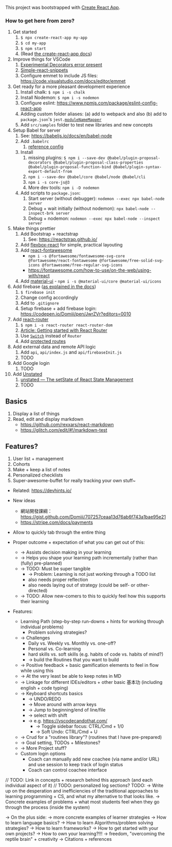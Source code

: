 This project was bootstrapped with [Create React App](https://github.com/facebook/create-react-app).


### How to get here from zero?

1. Get started
    1. `$ npx create-react-app my-app`
    1. `$ cd my-app`
    1. `$ npm start`
    1. (Read [the create-react-app docs](https://facebook.github.io/create-react-app/docs/))
1. Improve things for VSCode
   1. [Experimental Decorators error present](https://github.com/Microsoft/vscode/issues/28097)
   1. [Simple-react-snippets](https://marketplace.visualstudio.com/items?itemName=burkeholland.simple-react-snippets)
   1. Configure emmet to include JS files: https://code.visualstudio.com/docs/editor/emmet
1. Get ready for a more pleasant development experience
    1. Install chalk: `$ npm i -s chalk`
    1. Install Nodemon: `$ npm i -s nodemon`
    1. Configure eslint: https://www.npmjs.com/package/eslint-config-react-app
    1. Adding custom folder aliases: (a) add to webpack and also (b) add to `package.json`'s `jest.`[`moduleNameMapper`](https://alexjover.com/blog/enhance-jest-configuration-with-module-aliases/)
    1. Add `src/samples` folder to test new libraries and new concepts
1. Setup Babel for server
    1. See: https://babeljs.io/docs/en/babel-node
    1. Add `.babelrc`
        1. [reference config](https://github.com/Domiii/dbdi/blob/master/.babelrc)
    1. Install 
        1. missing plugins: `$ npm i --save-dev @babel/plugin-proposal-decorators @babel/plugin-proposal-class-properties @babel/plugin-proposal-function-bind @babel/plugin-syntax-export-default-from`
        1. `npm i --save-dev @babel/core @babel/node @babel/cli`
        1. `npm i -s core-js@3`
        1. More dev tools: `npm i -D nodemon`
    1. Add scripts to `package.json`:
        1. Start server (without debugger): `nodemon --exec npx babel-node server`
        1. Debug + wait initially (without nodemon): `npx babel-node --inspect-brk server`
        1. Debug + nodemon: `nodemon --exec npx babel-node --inspect server`
1. Make things prettier
    1. Add Bootstrap + reactstrap
         1. See: https://reactstrap.github.io/
    1. Add [flexbox-react](https://www.npmjs.com/package/flexbox-react) for simple, practical layouting
    1. Add [react-fontawesome](https://github.com/FortAwesome/react-fontawesome)
        * `npm i -s @fortawesome/fontawesome-svg-core @fortawesome/react-fontawesome @fortawesome/free-solid-svg-icons @fortawesome/free-regular-svg-icons`
        * https://fontawesome.com/how-to-use/on-the-web/using-with/react
    1. Add [material-ui](https://material-ui.com/) - `npm i -s @material-ui/core @material-ui/icons`
1. Add firebase ([as explained in the docs](https://facebook.github.io/create-react-app/docs/deployment#firebase-https-firebasegooglecom))
    1. `$ firebase init`
    1. Change config accordingly
    1. Add to `.gitignore`
    1. Setup firebase + add firebase login: https://codepen.io/Domiii/pen/JwrZVr?editors=0010
1. Add [react-router](https://github.com/reactjs/react-router-tutorial/tree/master/lessons/01-setting-up)
    1. `$ npm i -s react-router react-router-dom`
    1. [Article: Getting started with React Router](https://codeburst.io/getting-started-with-react-router-5c978f70df91)
    1. Use [`Switch`](https://medium.com/@jenniferdobak/react-router-vs-switch-components-2af3a9fc72e) instead of `Router`
    1. Add [protected routes](https://stackoverflow.com/a/48497783)
1. Add external data and remote API logic
    1. Add `api`, `api/index.js` and `api/firebaseInit.js`
    1. TODO
1. Add Google login
    1. TODO
1. Add [Unstated](https://github.com/jamiebuilds/unstated)
    1. [unstated — The setState of React State Management](https://medium.com/react-native-training/unstated-the-setstate-of-react-state-management-8ce47b240e6d)
    1. TODO


## Basics
1. Display a list of things
1. Read, edit and display markdown
    * https://github.com/rexxars/react-markdown
    * https://glitch.com/edit/#!/markdown-test

## Features?
1. User list + management
1. Cohorts
1. Make + keep a list of notes
1. Personalized checklists
1. Super-awesome-buffet for really tracking your own stuff~
  * Related: https://devhints.io/



* New ideas
  * 網站開發課綱： https://gist.github.com/Domiii/707257ceaa13d76ab6f743a1bae95e21
  * https://stripe.com/docs/payments

* Allow to quickly tab through the entire thing
* Proper outcome + expectation of what you can get out of this:
    * -> Assists decision making in your learning
    * -> Helps you shape your learning path incrementally (rather than (fully) pre-planned) 
    * -> TODO: Must be super tangible
        * -> Problem: Learning is not just working through a TODO list
        * also needs proper reflection
        * also needs laying out of strategy (could be self- or other-directed)
    * -> TODO: Allow new-comers to this to quickly feel how this supports their learning
* Features:
    * Learning Path (step-by-step run-downs + hints for working through individual problems)
        * Problem solving strategies?
    * -> Challenges
        * Daily vs. Weekly vs. Monthly vs. one-off?
        * Personal vs. Co-learning
        * hard skills vs. soft skills (e.g. habits of code vs. habits of mind?)
        * -> build the Routines that you want to build
    * -> Positive feedback + basic gamification elements to feel in flow while using this
    * -> At the very least be able to keep notes in MD
    * -> Linkage for different IDEs/editors + other basic 基本功 (including english + code typing)
    * -> Keyboard shortcuts basics
        * -> UNDO/REDO
        * -> Move around with arrow keys
        * -> Jump to beginning/end of line/file
        * -> select with shift
        * -> e.g. https://vscodecandothat.com/
            * -> Toggle sidebar focus: CTRL/Cmd + 1/0
            * -> Soft Undo: CTRL/Cmd + U
    * -> Crud for a "routines library"? (routines that I have pre-prepared)
    * -> Goal setting, TODOs + Milestones?
    * -> More Project stuff?
    * Custom login options
        * Coach can manually add new coachee (via name and/or URL) and use session to keep track of login status
        * Coach can control coachee interface

// TODO: Link in concepts + research behind this approach (and each individual aspect of it)
// TODO: personalized log sections?
TODO:
-> Write up on the desperation and inefficiencies of the traditional approaches to learning programming + CS, and what my alternative to that looks like.
-> Concrete examples of problems + what most students feel when they go through the process (inside the system)

-> On the plus side:
  -> more concrete examples of learner strategies
    -> How to learn language basics?
    -> How to learn Algorithms/problem solving strategies?
    -> How to learn frameworks?
    -> How to get started with your own projects?
    -> How to own your learning?!!!
  -> freedom, "overcoming the reptile brain" + creativity
-> Citations + references